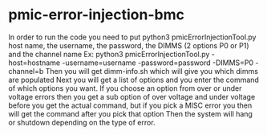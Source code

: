 # pmic-error-injection-bmc

In order to run the code you need to put python3 pmicErrorInjectionTool.py host name, the username, the password, the DIMMS (2 options P0 or P1) and the channel name
Ex: python3 pmicErrorInjectionTool.py -host=hostname -username=username -password=password -DIMMS=P0  -channel=b
Then you will get dimm-info.sh which will give you which dimms are populated
Next you will get a list of options and you enter the command of which options you want.
If you choose an option from over or under voltage errors then you get a sub option of over voltage and under voltage before you get the actual command, but if you pick a MISC error you then will get the command after you pick that option 
Then the system will hang or shutdown depending on the type of error.

